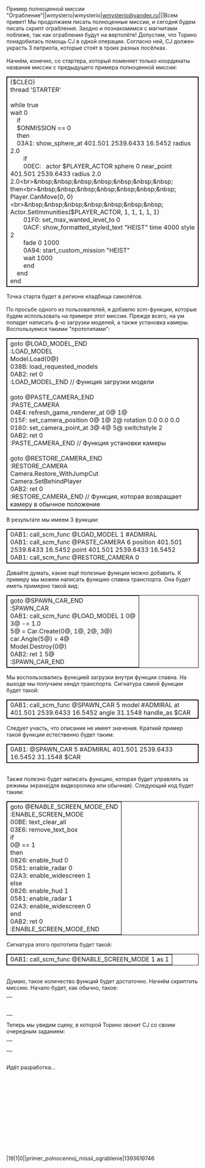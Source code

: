 Пример полноценной миссии &quot;Ограбление&quot;||wmysterio|wmysterio|wmysterio@yandex.ru|||Всем привет! Мы продолжаем писать полноценные миссии, и сегодня будем писать скрипт ограбления. Заодно и познакомимся с магнитами поближе, так как ограбления будут на вертолёте! Допустим, что Торино понадобилась помощь CJ в одной операции. Согласно ней, CJ должен украсть 3 патриота, которые стоят в троих разных посёлках.<br><br>Начнём, конечно, со стартера, который поменяет только координаты названия миссии с предыдущего примера полноценной миссии:<table style="border-collapse: collapse; width: 100%; border: 1px solid black;" width=""><tbody><tr><td style="border: 1px solid black;">{$CLEO}<br>thread 'STARTER'<br><br>while true<br>wait 0<br>&nbsp;&nbsp;&nbsp; if<br>&nbsp;&nbsp;&nbsp; $ONMISSION == 0<br>&nbsp;&nbsp;&nbsp; then<br>&nbsp;&nbsp;&nbsp; 03A1: show_sphere_at 401.501 2539.6433 16.5452 radius 2.0<br>&nbsp;&nbsp;&nbsp;&nbsp;&nbsp;&nbsp;&nbsp; if<br>&nbsp;&nbsp;&nbsp;&nbsp;&nbsp;&nbsp;&nbsp; 00EC:&nbsp;&nbsp; actor $PLAYER_ACTOR sphere 0 near_point 401.501 2539.6433 radius 2.0 2.0<br>&nbsp;&nbsp;&nbsp;&nbsp;&nbsp;&nbsp;&nbsp; then<br>&nbsp;&nbsp;&nbsp;&nbsp;&nbsp;&nbsp;&nbsp; Player.CanMove(0, 0)<br>&nbsp;&nbsp;&nbsp;&nbsp;&nbsp;&nbsp;&nbsp; Actor.SetImmunities($PLAYER_ACTOR, 1, 1, 1, 1, 1)<br>&nbsp;&nbsp;&nbsp;&nbsp;&nbsp;&nbsp;&nbsp; 01F0: set_max_wanted_level_to 0<br>&nbsp;&nbsp;&nbsp;&nbsp;&nbsp;&nbsp;&nbsp; 0ACF: show_formatted_styled_text "HEIST" time 4000 style 2<br>&nbsp;&nbsp;&nbsp;&nbsp;&nbsp;&nbsp;&nbsp; fade 0 1000<br>&nbsp;&nbsp;&nbsp;&nbsp;&nbsp;&nbsp;&nbsp; 0A94: start_custom_mission "HEIST"<br>&nbsp;&nbsp;&nbsp;&nbsp;&nbsp;&nbsp;&nbsp; wait 1000<br>&nbsp;&nbsp;&nbsp;&nbsp;&nbsp;&nbsp;&nbsp; end<br>&nbsp;&nbsp;&nbsp; end<br>end<br></td></tr></tbody></table>Точка старта будет в регионе кладбища самолётов.<br><br>По просьбе одного из пользователей, я добавлю scm-функции, которые будем использовать на примере этот миссии. Прежде всего, на ум попадет написать ф-ю загрузки моделей, а также установка камеры. Воспользуемся такими "прототипами":<table style="border-collapse: collapse; width: 100%; border: 1px solid black;" width=""><tbody><tr><td style="border: 1px solid black;">goto @LOAD_MODEL_END<br>:LOAD_MODEL<br>Model.Load(0@)<br>038B: load_requested_models<br>0AB2: ret 0<br>:LOAD_MODEL_END // Функция загрузки модели<br><br>goto @PASTE_CAMERA_END<br>:PASTE_CAMERA<br>04E4: refresh_game_renderer_at 0@ 1@<br>015F: set_camera_position 0@ 1@ 2@ rotation 0.0 0.0 0.0<br>0160: set_camera_point_at 3@ 4@ 5@ switchstyle 2<br>0AB2: ret 0<br>:PASTE_CAMERA_END // Функция установки камеры<br><br>goto @RESTORE_CAMERA_END<br>:RESTORE_CAMERA<br>Camera.Restore_WithJumpCut<br>Camera.SetBehindPlayer<br>0AB2: ret 0<br>:RESTORE_CAMERA_END // Функция, которая возвращает камеру в обычное положение<br></td></tr></tbody></table>В результате мы имеем 3 функции:<table style="border-collapse: collapse; width: 100%; border: 1px solid black;" width=""><tbody><tr><td style="border: 1px solid black;">0AB1: call_scm_func @LOAD_MODEL 1 #ADMIRAL<br>0AB1: call_scm_func @PASTE_CAMERA 6 position 401.501 2539.6433 16.5452 point 401.501 2539.6433 16.5452<br>0AB1: call_scm_func @RESTORE_CAMERA 0<br></td></tr></tbody></table>Давайте думать, какие ещё полезные функции можно добавить. К примеру мы можем написать функцию спавна транспорта. Она будет иметь примерно такой вид:<table style="border-collapse: collapse; width: 100%; border: 1px solid black;" width=""><tbody><tr><td style="border: 1px solid black;">goto @SPAWN_CAR_END<br>:SPAWN_CAR<br>0AB1: call_scm_func @LOAD_MODEL 1 0@<br>3@ -= 1.0<br>5@ = Car.Create(0@, 1@, 2@, 3@)<br>car.Angle(5@) = 4@<br>Model.Destroy(0@)<br>0AB2: ret 1 5@<br>:SPAWN_CAR_END<br></td></tr></tbody></table>Мы воспользовались функцией загрузки внутри функции спавна. На выходе мы получаем хендл транспорта. Сигнатура самой функции будет такой:<table style="border-collapse: collapse; width: 100%; border: 1px solid black;" width=""><tbody><tr><td style="border: 1px solid black;">0AB1: call_scm_func @SPAWN_CAR 5 model #ADMIRAL at 401.501 2539.6433 16.5452 angle 31.1548 handle_as $CAR<br></td></tr></tbody></table>Следует участь, что описание не имеет значения. Краткий пример такой функции естественно будет таким:<table style="border-collapse: collapse; width: 100%; border: 1px solid black;" width=""><tbody><tr><td style="border: 1px solid black;">0AB1: @SPAWN_CAR 5 #ADMIRAL 401.501 2539.6433 16.5452 31.1548 $CAR</td></tr></tbody></table><br>Также полезно будет написать функцию, которая будет управлять за режимы экрана(для видеоролика или обычная). Следующий код будет таким:<table style="border-collapse: collapse; width: 100%; border: 1px solid black;" width=""><tbody><tr><td style="border: 1px solid black;">goto @ENABLE_SCREEN_MODE_END<br>:ENABLE_SCREEN_MODE<br>00BE: text_clear_all<br>03E6: remove_text_box<br>if<br>0@ == 1<br>then<br>0826: enable_hud 0<br>0581: enable_radar 0<br>02A3: enable_widescreen 1<br>else<br>0826: enable_hud 1<br>0581: enable_radar 1<br>02A3: enable_widescreen 0<br>end<br>0AB2: ret 0<br>:ENABLE_SCREEN_MODE_END<br></td></tr></tbody></table>Сигнатура этого прототипа будет такой:<table style="border-collapse: collapse; width: 100%; border: 1px solid black;" width=""><tbody><tr><td style="border: 1px solid black;">0AB1: call_scm_func @ENABLE_SCREEN_MODE 1 as 1<br></td></tr></tbody></table><br>Думаю, такое количество функций будет достаточно. Начнём скриптить миссию. Начало будет, как обычно, такое:<table style="border-collapse:collapse;width:100%;"><tbody><tr><td><br><br></td></tr></tbody></table>Теперь мы увидим сцену, в которой Торино звонит CJ со своим очередным заданием:<table style="border-collapse:collapse;width:100%;"><tbody><tr><td><br></td></tr></tbody></table><br>Идёт разработка...<br><br><br><br><br><br><br><br><br><br><br><br><br><br>|19|1|0||primer_polnocennoj_missii_ograblenie|1393619746